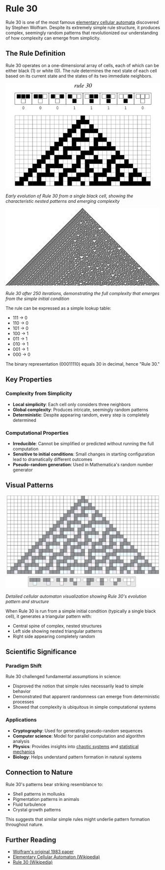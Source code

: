 # Rule 30

Rule 30 is one of the most famous [elementary cellular automata](https://en.wikipedia.org/wiki/Elementary_cellular_automaton) discovered by Stephen Wolfram. Despite its extremely simple rule structure, it produces complex, seemingly random patterns that revolutionized our understanding of how complexity can emerge from simplicity.

## The Rule Definition

Rule 30 operates on a one-dimensional array of cells, each of which can be either black (1) or white (0). The rule determines the next state of each cell based on its current state and the states of its two immediate neighbors.

![Rule 30 Initial Pattern](images/cellular-automata/rule-30-initial-pattern.svg)

*Early evolution of Rule 30 from a single black cell, showing the characteristic nested patterns and emerging complexity*

![Rule 30 Evolution Pattern](images/cellular-automata/rule-30-evolution-250.jpg)

*Rule 30 after 250 iterations, demonstrating the full complexity that emerges from the simple initial condition*

The rule can be expressed as a simple lookup table:
- 111 → 0
- 110 → 0  
- 101 → 0
- 100 → 1
- 011 → 1
- 010 → 1
- 001 → 1
- 000 → 0

The binary representation (00011110) equals 30 in decimal, hence "Rule 30."

## Key Properties

### Complexity from Simplicity
- **Local simplicity**: Each cell only considers three neighbors
- **Global complexity**: Produces intricate, seemingly random patterns
- **Deterministic**: Despite appearing random, every step is completely determined

### Computational Properties
- **Irreducible**: Cannot be simplified or predicted without running the full computation
- **Sensitive to initial conditions**: Small changes in starting configuration lead to dramatically different outcomes
- **Pseudo-random generation**: Used in Mathematica's random number generator

## Visual Patterns

![Rule 30 Cellular Automaton](images/cellular-automata/cellular-automata-rule-30.svg)

*Detailed cellular automaton visualization showing Rule 30's evolution pattern and structure*

When Rule 30 is run from a simple initial condition (typically a single black cell), it generates a triangular pattern with:
- Central spine of complex, nested structures
- Left side showing nested triangular patterns
- Right side appearing completely random

## Scientific Significance

### Paradigm Shift
Rule 30 challenged fundamental assumptions in science:
- Disproved the notion that simple rules necessarily lead to simple behavior
- Demonstrated that apparent randomness can emerge from deterministic processes
- Showed that complexity is ubiquitous in simple computational systems

### Applications
- **Cryptography**: Used for generating pseudo-random sequences
- **Computer science**: Model for parallel computation and algorithm analysis
- **Physics**: Provides insights into [chaotic systems](https://en.wikipedia.org/wiki/Chaos_theory) and [statistical mechanics](https://en.wikipedia.org/wiki/Statistical_mechanics)
- **Biology**: Helps understand pattern formation in natural systems

## Connection to Nature

Rule 30's patterns bear striking resemblance to:
- Shell patterns in mollusks
- Pigmentation patterns in animals
- Fluid turbulence
- Crystal growth patterns

This suggests that similar simple rules might underlie pattern formation throughout nature.

## Further Reading

- [Wolfram's original 1983 paper](https://www.stephenwolfram.com/publications/cellular-automata-irreversibility-randomness/)
- [Elementary Cellular Automaton (Wikipedia)](https://en.wikipedia.org/wiki/Elementary_cellular_automaton)
- [Rule 30 (Wikipedia)](https://en.wikipedia.org/wiki/Rule_30)